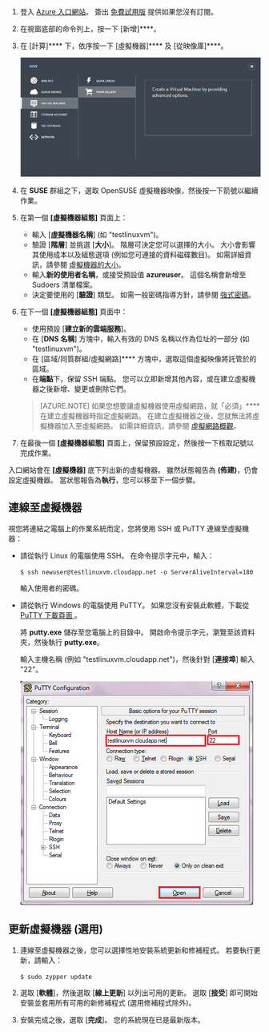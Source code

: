 <properties writer="kathydav" editor="tysonn" manager="timlt" />


1. 登入 [Azure 入口網站](http://manage.windowsazure.com)。 簽出 [免費試用版](http://azure.microsoft.com/pricing/free-trial/) 提供如果您沒有訂閱。

2. 在視窗底部的命令列上，按一下 [新增]****。

3. 在 [計算]**** 下，依序按一下 [虛擬機器]**** 及 [從映像庫]****。

    ![建立新的虛擬機器][image1]

4. 在 **SUSE** 群組之下，選取 OpenSUSE 虛擬機器映像，然後按一下箭號以繼續作業。

5. 在第一個 **[虛擬機器組態]** 頁面上：

    - 輸入 [**虛擬機器名稱**] (如 "testlinuxvm")。
    - 驗證 [**階層**] 並挑選 [**大小**]。 階層可決定您可以選擇的大小。 大小會影響其使用成本以及組態選項 (例如您可連接的資料磁碟數目)。 如需詳細資訊，請參閱 [虛擬機器的大小](../articles/virtual-machines-size-specs.md)。
    - 輸入**新的使用者名稱**，或接受預設值 **azureuser**。 這個名稱會新增至 Sudoers 清單檔案。
    - 決定要使用的 [**驗證**] 類型。 如需一般密碼指導方針，請參閱 [強式密碼](http://msdn.microsoft.com/library/ms161962.aspx)。

6. 在下一個 **[虛擬機器組態]** 頁面中：

    - 使用預設 [**建立新的雲端服務**]。
    - 在 [**DNS 名稱**] 方塊中，輸入有效的 DNS 名稱以作為位址的一部分 (如 "testlinuxvm")。
    - 在 [區域/同質群組/虛擬網路]**** 方塊中，選取這個虛擬映像將託管於的區域。
    - 在**端點**下，保留 SSH 端點。 您可以立即新增其他內容，或在建立虛擬機器之後新增、變更或刪除它們。
    >[AZURE.NOTE] 如果您想要讓虛擬機器使用虛擬網路，就「必須」****在建立虛擬機器時指定虛擬網路。 在建立虛擬機器之後，您就無法將虛擬機器加入至虛擬網路。 如需詳細資訊，請參閱 [虛擬網路概觀](virtual-networks-overview.md)。

7.  在最後一個 **[虛擬機器組態]** 頁面上，保留預設設定，然後按一下核取記號以完成作業。

入口網站會在 **[虛擬機器]** 底下列出新的虛擬機器。 雖然狀態報告為 **(佈建)**，仍會設定虛擬機器。 當狀態報告為**執行**，您可以移至下一個步驟。

## 連線至虛擬機器

視您將連結之電腦上的作業系統而定，您將使用 SSH 或 PuTTY 連線至虛擬機器：

- 請從執行 Linux 的電腦使用 SSH。 在命令提示字元中，輸入：

    `$ ssh newuser@testlinuxvm.cloudapp.net -o ServerAliveInterval=180`

    輸入使用者的密碼。

- 請從執行 Windows 的電腦使用 PuTTY。 如果您沒有安裝此軟體，下載從 [PuTTY 下載頁面 ][puttydownload]。

    將 **putty.exe** 儲存至您電腦上的目錄中。 開啟命令提示字元，瀏覽至該資料夾，然後執行 **putty.exe**。

    輸入主機名稱 (例如 "testlinuxvm.cloudapp.net")，然後針對 [**連接埠**] 輸入 "22"。

    ![PuTTY 畫面][image6]

## 更新虛擬機器 (選用)

1. 連線至虛擬機器之後，您可以選擇性地安裝系統更新和修補程式。 若要執行更新，請輸入：

    `$ sudo zypper update`

2. 選取 [**軟體**]，然後選取 [**線上更新**] 以列出可用的更新。 選取 [**接受**] 即可開始安裝並套用所有可用的新修補程式 (選用修補程式除外)。

3. 安裝完成之後，選取 [**完成**]。 您的系統現在已是最新版本。


[puttydownload]: http://www.puttyssh.org/download.html 
[image1]: ./media/create-and-configure-opensuse-vm-in-portal/CreateVM.png 
[image6]: ./media/create-and-configure-opensuse-vm-in-portal/putty.png 

